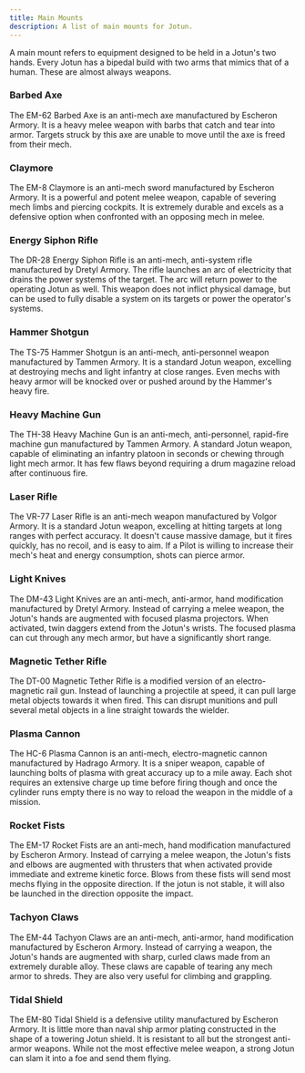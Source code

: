 ```yaml
---
title: Main Mounts
description: A list of main mounts for Jotun.
---
```


A main mount refers to equipment designed to be held in a Jotun's two hands. Every Jotun has a bipedal build with two arms that mimics that of a human. These are almost always weapons.

### Barbed Axe

The EM-62 Barbed Axe is an anti-mech axe manufactured by Escheron Armory. It is a heavy melee weapon with barbs that catch and tear into armor. Targets struck by this axe are unable to move until the axe is freed from their mech.

### Claymore

The EM-8 Claymore is an anti-mech sword manufactured by Escheron Armory. It is a powerful and potent melee weapon, capable of severing mech limbs and piercing cockpits. It is extremely durable and excels as a defensive option when confronted with an opposing mech in melee.

### Energy Siphon Rifle

The DR-28 Energy Siphon Rifle is an anti-mech, anti-system rifle manufactured by Dretyl Armory. The rifle launches an arc of electricity that drains the power systems of the target. The arc will return power to the operating Jotun as well. This weapon does not inflict physical damage, but can be used to fully disable a system on its targets or power the operator's systems.

### Hammer Shotgun

The TS-75 Hammer Shotgun is an anti-mech, anti-personnel weapon manufactured by Tammen Armory. It is a standard Jotun weapon, excelling at destroying mechs and light infantry at close ranges. Even mechs with heavy armor will be knocked over or pushed around by the Hammer's heavy fire.

### Heavy Machine Gun

The TH-38 Heavy Machine Gun is an anti-mech, anti-personnel, rapid-fire machine gun manufactured by Tammen Armory. A standard Jotun weapon, capable of eliminating an infantry platoon in seconds or chewing through light mech armor. It has few flaws beyond requiring a drum magazine reload after continuous fire.

### Laser Rifle

The VR-77 Laser Rifle is an anti-mech weapon manufactured by Volgor Armory. It is a standard Jotun weapon, excelling at hitting targets at long ranges with perfect accuracy. It doesn't cause massive damage, but it fires quickly, has no recoil, and is easy to aim. If a Pilot is willing to increase their mech's heat and energy consumption, shots can pierce armor.

### Light Knives

The DM-43 Light Knives are an anti-mech, anti-armor, hand modification manufactured by Dretyl Armory. Instead of carrying a melee weapon, the Jotun's hands are augmented with focused plasma projectors. When activated, twin daggers extend from the Jotun's wrists. The focused plasma can cut through any mech armor, but have a significantly short range.

### Magnetic Tether Rifle

The DT-00 Magnetic Tether Rifle is a modified version of an electro-magnetic rail gun. Instead of launching a projectile at speed, it can pull large metal objects towards it when fired. This can disrupt munitions and pull several metal objects in a line straight towards the wielder.

### Plasma Cannon

The HC-6 Plasma Cannon is an anti-mech, electro-magnetic cannon manufactured by Hadrago Armory. It is a sniper weapon, capable of launching bolts of plasma with great accuracy up to a mile away. Each shot requires an extensive charge up time before firing though and once the cylinder runs empty there is no way to reload the weapon in the middle of a mission.

### Rocket Fists

The EM-17 Rocket Fists are an anti-mech, hand modification manufactured by Escheron Armory. Instead of carrying a melee weapon, the Jotun's fists and elbows are augmented with thrusters that when activated provide immediate and extreme kinetic force. Blows from these fists will send most mechs flying in the opposite direction. If the jotun is not stable, it will also be launched in the direction opposite the impact.

### Tachyon Claws

The EM-44 Tachyon Claws are an anti-mech, anti-armor, hand modification manufactured by Escheron Armory. Instead of carrying a weapon, the Jotun's hands are augmented with sharp, curled claws made from an extremely durable alloy. These claws are capable of tearing any mech armor to shreds. They are also very useful for climbing and grappling.

### Tidal Shield

The EM-80 Tidal Shield is a defensive utility manufactured by Escheron Armory. It is little more than naval ship armor plating constructed in the shape of a towering Jotun shield. It is resistant to all but the strongest anti-armor weapons. While not the most effective melee weapon, a strong Jotun can slam it into a foe and send them flying.
